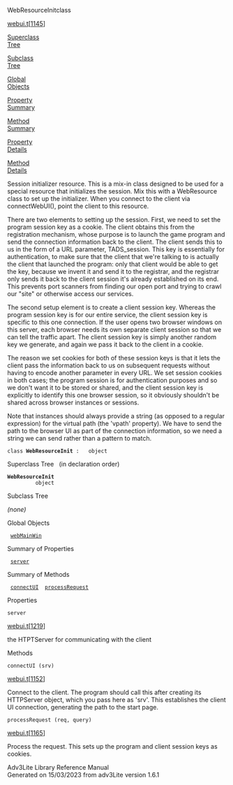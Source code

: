 <span class="title">WebResourceInit</span><span class="type">class</span>

[webui.t](../file/webui.t.html)\[[1145](../source/webui.t.html#1145)\]

[Superclass  
Tree](#_SuperClassTree_)

[Subclass  
Tree](#_SubClassTree_)

[Global  
Objects](#_ObjectSummary_)

[Property  
Summary](#_PropSummary_)

[Method  
Summary](#_MethodSummary_)

[Property  
Details](#_Properties_)

[Method  
Details](#_Methods_)

<div class="fdesc">

Session initializer resource. This is a mix-in class designed to be used
for a special resource that initializes the session. Mix this with a
WebResource class to set up the initializer. When you connect to the
client via connectWebUI(), point the client to this resource.

There are two elements to setting up the session. First, we need to set
the program session key as a cookie. The client obtains this from the
registration mechanism, whose purpose is to launch the game program and
send the connection information back to the client. The client sends
this to us in the form of a URL parameter, TADS_session. This key is
essentially for authentication, to make sure that the client that we're
talking to is actually the client that launched the program: only that
client would be able to get the key, because we invent it and send it to
the registrar, and the registrar only sends it back to the client
session it's already established on its end. This prevents port scanners
from finding our open port and trying to crawl our "site" or otherwise
access our services.

The second setup element is to create a client session key. Whereas the
program session key is for our entire service, the client session key is
specific to this one connection. If the user opens two browser windows
on this server, each browser needs its own separate client session so
that we can tell the traffic apart. The client session key is simply
another random key we generate, and again we pass it back to the client
in a cookie.

The reason we set cookies for both of these session keys is that it lets
the client pass the information back to us on subsequent requests
without having to encode another parameter in every URL. We set session
cookies in both cases; the program session is for authentication
purposes and so we don't want it to be stored or shared, and the client
session key is explicitly to identify this one browser session, so it
obviously shouldn't be shared across browser instances or sessions.

Note that instances should always provide a string (as opposed to a
regular expression) for the virtual path (the 'vpath' property). We have
to send the path to the browser UI as part of the connection
information, so we need a string we can send rather than a pattern to
match.

`class `**`WebResourceInit`**` :   object`

</div>

<span id="_SuperClassTree_"></span>

<div class="mjhd">

<span class="hdln">Superclass Tree</span>   (in declaration order)

</div>

**`WebResourceInit`**  
`         object`  
<span id="_SubClassTree_"></span>

<div class="mjhd">

<span class="hdln">Subclass Tree</span>  

</div>

*(none)* <span id="_ObjectSummary_"></span>

<div class="mjhd">

<span class="hdln">Global Objects</span>  

</div>

` `[`webMainWin`](../object/webMainWin.html)`  `
<span id="_PropSummary_"></span>

<div class="mjhd">

<span class="hdln">Summary of Properties</span>  

</div>

` `[`server`](#server)`  `

<span id="_MethodSummary_"></span>

<div class="mjhd">

<span class="hdln">Summary of Methods</span>  

</div>

` `[`connectUI`](#connectUI)`  `[`processRequest`](#processRequest)`  `

<span id="_Properties_"></span>

<div class="mjhd">

<span class="hdln">Properties</span>  

</div>

<span id="server"></span>

`server`

[webui.t](../file/webui.t.html)\[[1219](../source/webui.t.html#1219)\]

<div class="desc">

the HTPTServer for communicating with the client

</div>

<span id="_Methods_"></span>

<div class="mjhd">

<span class="hdln">Methods</span>  

</div>

<span id="connectUI"></span>

`connectUI (srv)`

[webui.t](../file/webui.t.html)\[[1152](../source/webui.t.html#1152)\]

<div class="desc">

Connect to the client. The program should call this after creating its
HTTPServer object, which you pass here as 'srv'. This establishes the
client UI connection, generating the path to the start page.

</div>

<span id="processRequest"></span>

`processRequest (req, query)`

[webui.t](../file/webui.t.html)\[[1165](../source/webui.t.html#1165)\]

<div class="desc">

Process the request. This sets up the program and client session keys as
cookies.

</div>

<div class="ftr">

Adv3Lite Library Reference Manual  
Generated on 15/03/2023 from adv3Lite version 1.6.1

</div>
